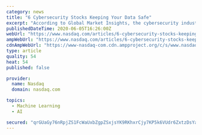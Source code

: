 ```yaml
---
category: news
title: "6 Cybersecurity Stocks Keeping Your Data Safe"
excerpt: "According to Global Market Insights, the cybersecurity industry will grow at an average of 12% per year. The sector could reach $400 billion by 2026. The emergence of cloud and edge computing created a new sector of cybersecurity stocks."
publishedDateTime: 2020-06-05T16:26:00Z
webUrl: "https://www.nasdaq.com/articles/6-cybersecurity-stocks-keeping-your-data-safe-2020-06-05"
ampWebUrl: "https://www.nasdaq.com/articles/6-cybersecurity-stocks-keeping-your-data-safe-2020-06-05?amp"
cdnAmpWebUrl: "https://www-nasdaq-com.cdn.ampproject.org/c/s/www.nasdaq.com/articles/6-cybersecurity-stocks-keeping-your-data-safe-2020-06-05?amp"
type: article
quality: 54
heat: 54
published: false

provider:
  name: Nasdaq
  domain: nasdaq.com

topics:
  - Machine Learning
  - AI

secured: "qrGUaGy76nRpjZS1FcWaUxbZgpZSxjsYK9RKhxrCjy7KP5k6VUdr6ZxtzDsYaRZ4aEqRnhw3B2LNx3YL67eqYKPH2dsio4iWaPwKOsWnTomyHPmom2h4LdWtwK+lQZiLrnxI0bBRxpwm6XNjXxz2sWx/5IYAUsMgns+shq3AQNKtzhsSD7gGPNFJmN+pLE7eN0kiJ8cyEHXziEmTx9Hzg8002nxdf8sZIy613SJPspP/fxpAMuq8lvvUY5us52jWwugK9lb7ieg8XkIwW4FbM75dT3BlrCOod3YUJwOy33eeuZfVKafec7TR1ikT6MNKwQ6hJVWTePUJZtPhh6VEED2K/59pEpPKpvfEjiRLIAevYmpnK9bf4zuueZoGxqS5Z+KXorUyEVHiE+OjLvQV4HsLoQWNaQdajC6rBft22EmODNbSmdivlI+mzXBF/n0pR4aSMeqDSlrKAgp47sxZMhu0dSJ3EHmpeysZyPu9RGQ=;ejH6m/t8N4bd/ramAr5Fsg=="
---
```


